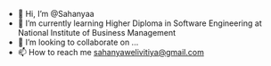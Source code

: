 - 👋 Hi, I’m @Sahanyaa
- 🌱 I’m currently learning Higher Diploma in Software Engineering at National Institute of Business Management
- 💞️ I’m looking to collaborate on ...
- 📫 How to reach me sahanyawelivitiya@gmail.com
  

<!---
Sahanyaa/Sahanyaa is a ✨ special ✨ repository because its `README.md` (this file) appears on your GitHub profile.
You can click the Preview link to take a look at your changes.
--->
